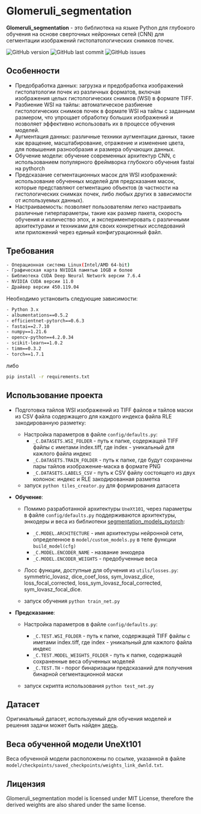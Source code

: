 # Glomeruli_segmentation
**Glomeruli_segmentation** - это библиотека на языке Python для глубокого обучения на основе сверточных нейронных сетей (CNN) для сегментации изображений гистопатологических снимков почек.

![GitHub version](https://img.shields.io/static/v1?label=version&message=1.0&color=blue) ![GitHub last commit](https://img.shields.io/static/v1?label=last%20commit&message=apr%202023&color=red) ![GitHub issues](https://img.shields.io/static/v1?label=open%20issues&message=0&color=green)

## Особенности
- Предобработка данных: загрузка и предобработка изображений гистопатологии почек из различных форматов, включая изображения целых гистологических снимков (WSI) в формате TIFF.
- Разбиение WSI на тайлы: автоматическое разбиение гистологических снимков почек в формате WSI на тайлы с заданным размером, что упрощает обработку больших изображений и позволяет эффективно использовать их в процессе обучения моделей.
- Аугментация данных: различные техники аугментации данных, такие как вращение, масштабирование, отражение и изменение цвета, для повышения разнообразия и размера обучающих данных.
- Обучение модели: обучение современных архитектур CNN, с использованием популярного фреймворка глубокого обучения fastai на pythorch
- Предсказание сегментационных масок для WSI изображений: использование обученных моделей для предсказания масок, которые представляют сегментацию объектов (в частности на гистологических снимках почек, либо любых других в зависимости от используемых данных).
- Настраиваемость: позволяет пользователям легко настраивать различные гиперпараметры, такие как размер пакета, скорость обучения и количество эпох, и экспериментировать с различными архитектурами и техниками для своих конкретных исследований или приложений через единый конфигурационный файл. 

## Требования
   ```bash
- Операционная система Linux(Intel/AMD 64-bit)
- Графическая карта NVIDIA памятью 10GB и более
- Библиотека CUDA Deep Neural Network версии 7.6.4
- NVIDIA CUDA версии 11.0
- Драйвер версии 450.119.04
   ```

Необходимо установить следующие зависимости:
   ```bash
   - Python 3.x
   - albumentations==0.5.2
   - efficientnet-pytorch==0.6.3
   - fastai==2.7.10
   - numpy==1.21.6
   - opencv-python==4.2.0.34
   - scikit-learn==1.0.2
   - timm==0.3.2
   - torch==1.7.1
   ```
либо
   ```bash
   pip install -r requirements.txt 
   ```
   
## Использование проекта
- Подготовка тайлов WSI изображений из TIFF файлов и тайлов маски из CSV файла содержащего для каждого индекса файла RLE закодированную разметку:

    - Настройка параметров в файле `config/defaults.py`:
      - `_C.DATASETS.WSI_FOLDER` - путь к папке, содержащей TIFF файлы с иметами index.tiff, где index - уникальный для кажлого файла индекс
      - `_C.DATASETS.TRAIN_FOLDER` - путь к папке, где будут сохранены пары тайлов изображение-маска в формате PNG
      - `_C.DATASETS.LABELS_CSV` - путь к CSV файлу состоящего из двух колонок: индекс и RLE закодированная разметка
    - запуск `python tiles_creator.py` для формирования датасета

- **Обучение**:
    - Помимо разработанной архитектуры `UneXt101`, через параметры в файле `config/defaults.py` поддерживаются архитектуры, энкодеры и веса из библиотеки [segmentation_models_pytorch](https://github.com/qubvel/segmentation_models.pytorch "segmentation_models_pytorch"):
      - `_C.MODEL.ARCHITECTURE` - имя архитектуры нейронной сети, определенное в `model/custom_models.py` в теле функции `build_model(cfg)`
      - `_C.MODEL.ENCODER_NAME` - название энкодера
      - `_C.MODEL.ENCODER_WEIGHTS` - предобученные веса
    - Лосс функции, доступные для обучения из `utils/losses.py`: symmetric_lovasz, dice_coef_loss, sym_lovasz_dice, loss_focal_corrected, loss_sym_lovasz_focal_corrected, sym_lovasz_focal_dice.

    - запуск обучения `python train_net.py`

- **Предсказание**:
    - Настройка параметров в файле `config/defaults.py`:
      - `_C.TEST.WSI_FOLDER` - путь к папке, содержащей TIFF файлы с иметами index.tiff, где index - уникальный для кажлого файла индекс
      - `_C.TEST.MODEL_WEIGHTS_FOLDER` - путь к папке, содержащей сохраненные веса обученных моделей
      - `_C.TEST.TH` - порог бинаризации предсказаний для получения бинарной сегментационной маски
    
    - запуск скрипта использования `python test_net.py`

## Датасет
Оригинальный датасет, используемый для обучения моделей и решения задачи может быть найден [здесь](https://www.kaggle.com/competitions/hubmap-organ-segmentation/data "здесь").

## Веса обученной модели UneXt101
Веса обученной модели расположены по ссылке, указанной в файле `model/checkpoints/saved_checkpoints/weights_link_dwnld.txt`.


## Лицензия
Glomeruli_segmentation model is licensed under MIT License, therefore the derived weights are also shared under the same license. 
